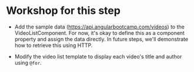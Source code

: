 # Workshop for this step

* Add the sample data (https://api.angularbootcamp.com/videos) to the
  VideoListComponent. For now, it's okay to define this as a component
  property and assign the data directly. In future steps, we'll
  demonstrate how to retrieve this using HTTP.

* Modify the video list template to display each video's title and
  author using `@for`.

